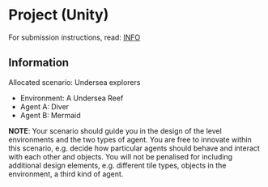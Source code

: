 # Project (Unity)

For submission instructions, read: [INFO](https://github.com/pranigopu/interactiveAgents-proceduralGeneration/blob/ca3e4aa247c7a30dbdcffb13528ca7225d9e7da4/project/INFO.pdf)

## Information
Allocated scenario: Undersea explorers

- Environment: A Undersea Reef
- Agent A: Diver
- Agent B: Mermaid

**NOTE**: Your scenario should guide you in the design of the level environments and the two types of agent. You are free to innovate within this scenario, e.g. decide how particular agents should behave and interact with each other and objects. You will not be penalised for including additional design elements, e.g. different tile types, objects in the environment, a third kind of agent.
